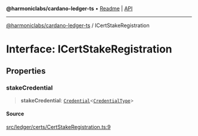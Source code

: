 **@harmoniclabs/cardano-ledger-ts** • [Readme](../Introduction.md) \| [API](../globals.md)

***

[@harmoniclabs/cardano-ledger-ts](../Introduction.md) / ICertStakeRegistration

# Interface: ICertStakeRegistration

## Properties

### stakeCredential

> **stakeCredential**: [`Credential`](../classes/Credential.md)\<[`CredentialType`](../enumerations/CredentialType.md)\>

#### Source

[src/ledger/certs/CertStakeRegistration.ts:9](https://github.com/HarmonicLabs/cardano-ledger-ts/blob/d1659b0/src/ledger/certs/CertStakeRegistration.ts#L9)
